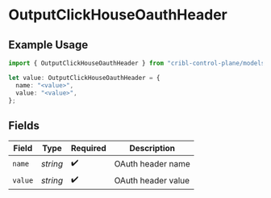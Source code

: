 # OutputClickHouseOauthHeader

## Example Usage

```typescript
import { OutputClickHouseOauthHeader } from "cribl-control-plane/models/operations";

let value: OutputClickHouseOauthHeader = {
  name: "<value>",
  value: "<value>",
};
```

## Fields

| Field              | Type               | Required           | Description        |
| ------------------ | ------------------ | ------------------ | ------------------ |
| `name`             | *string*           | :heavy_check_mark: | OAuth header name  |
| `value`            | *string*           | :heavy_check_mark: | OAuth header value |